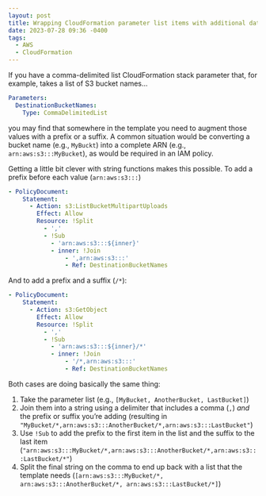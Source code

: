 ```yaml
---
layout: post
title: Wrapping CloudFormation parameter list items with additional data
date: 2023-07-28 09:36 -0400
tags:
  - AWS
  - CloudFormation
---
```


If you have a comma-delimited list CloudFormation stack parameter that, for example, takes a list of S3 bucket names…

```yaml
Parameters:
  DestinationBucketNames:
    Type: CommaDelimitedList
```

you may find that somewhere in the template you need to augment those values with a prefix or a suffix. A common situation would be converting a bucket name (e.g., `MyBuckt`) into a complete ARN (e.g., `arn:aws:s3:::MyBucket`), as would be required in an IAM policy.

Getting a little bit clever with string functions makes this possible. To add a prefix before each value (`arn:aws:s3:::`)

```yaml
- PolicyDocument:
    Statement:
      - Action: s3:ListBucketMultipartUploads
        Effect: Allow
        Resource: !Split
          - ','
          - !Sub
            - 'arn:aws:s3:::${inner}'
            - inner: !Join
                - ',arn:aws:s3:::'
                - Ref: DestinationBucketNames
```

And to add a prefix and a suffix (`/*`):

```yaml
- PolicyDocument:
    Statement:
      - Action: s3:GetObject
        Effect: Allow
        Resource: !Split
          - ','
          - !Sub
            - 'arn:aws:s3:::${inner}/*'
            - inner: !Join
                - '/*,arn:aws:s3:::'
                - Ref: DestinationBucketNames
```

Both cases are doing basically the same thing:

1. Take the parameter list (e.g., `[MyBucket, AnotherBucket, LastBucket]`)
1. Join them into a string using a delimiter that includes a comma (`,`) _and_ the prefix or suffix you’re adding (resulting in `"MyBucket/*,arn:aws:s3:::AnotherBucket/*,arn:aws:s3:::LastBucket"`)
1. Use `!Sub` to add the prefix to the first item in the list and the suffix to the last item (`"arn:aws:s3:::MyBucket/*,arn:aws:s3:::AnotherBucket/*,arn:aws:s3:::LastBucket/*"`)
1. Split the final string on the comma to end up back with a list that the template needs (`[arn:aws:s3:::MyBucket/*, arn:aws:s3:::AnotherBucket/*, arn:aws:s3:::LastBucket/*]`)
